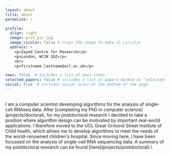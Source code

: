 ```yaml
---
layout: about
title: about
permalink: /

profile:
  align: right
  image: prof_pic.jpg
  image_cicular: false # crops the image to make it circular
  address: >
    <p>Zayed Centre for Research</p>
    <p>London, WC1N 1DZ</p>
    <br>
    <p>firstname.lastname@ucl.ac.uk</p>

news: false  # includes a list of news items
selected_papers: false # includes a list of papers marked as "selected={true}"
social: true  # includes social icons at the bottom of the page
---
```


<br />
I am a computer scientist developing algorithms for the analysis of single-cell RNAseq data. After [completing my PhD in computer science](projects/doctoral), for my postdoctoral research I decided to take a position where algorithm design can be motivated by important real-world applications. I therefore moved to the UCL Great Ormond Street Institute of Child health, which allows me to develop algorithms to meet the needs of the world-renowned children's hospital. Since moving here, I have been focussed on the analysis of single-cell RNA sequencing data. A summary of my postdoctoral research can be found [here](projects/postdoctoral).\
<br />
<br />
<br />
<br />
<br />
<br />
<br />
<br />
<br />
